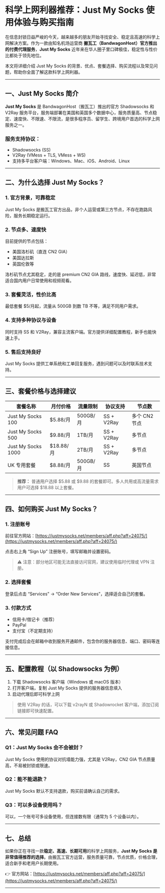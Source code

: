 
# 科学上网利器推荐：Just My Socks 使用体验与购买指南

在信息封锁日益严峻的今天，越来越多的朋友开始寻找安全、稳定且高速的科学上网解决方案。作为一款由知名机场运营商 **搬瓦工（BandwagonHost）官方推出的付费代理服务**，**Just My Socks** 近年来在华人圈子里口碑极佳，稳定性与性价比都处于领先地位。

本文将详细介绍 Just My Socks 的背景、优点、套餐选择、购买流程以及常见问题，帮助你全面了解这款科学上网利器。

---

## 一、Just My Socks 简介

**Just My Socks** 是 BandwagonHost（搬瓦工）推出的官方 Shadowsocks 和 V2Ray 服务平台，服务端部署在美国和英国多个数据中心，服务质量高、节点稳定、速度快、不限速、不限流，是很多程序员、留学生、跨境用户首选的科学上网服务之一。

### 服务支持协议：

- Shadowsocks (SS)
- V2Ray (VMess + TLS, VMess + WS)
- 支持多平台客户端：Windows、Mac、iOS、Android、Linux

---

## 二、为什么选择 Just My Socks？

### 1. 官方背景，可靠稳定  
Just My Socks 是搬瓦工官方出品，非个人运营或第三方节点，不存在跑路风险，服务长期稳定运行。

### 2. 节点多、速度快  
目前提供的节点包括：

- 美国洛杉矶（直连 CN2 GIA）  
- 美国达拉斯  
- 英国伦敦等  

洛杉矶节点尤其稳定，走的是 premium CN2 GIA 路线，速度快、延迟低，非常适合国内用户日常使用和视频观看。

### 3. 套餐灵活，性价比高  
最低套餐 $5/月起，流量从 500GB 到数 TB 不等，满足不同用户需求。

### 4. 支持多种协议与设备  
同时支持 SS 和 V2Ray，兼容主流客户端。官方提供详细配置教程，新手也能快速上手。

### 5. 售后支持良好  
Just My Socks 提供工单系统和工单回复服务，遇到问题可以及时联系技术支持。

---

## 三、套餐价格与选择建议

| 套餐名称 | 月付价格 | 流量限制 | 协议支持 | 节点数 |
|----------|----------|-----------|----------|--------|
| Just My Socks 100 | $5.88/月 | 500GB/月 | SS + V2Ray | 多个 CN2 节点 |
| Just My Socks 500 | $9.88/月 | 1TB/月 | SS + V2Ray | 多节点 |
| Just My Socks 1000 | $18.88/月 | 2TB/月 | SS + V2Ray | 多节点 |
| UK 专用套餐 | $8.88/月 | 500GB/月 | SS | 英国节点 |

> **推荐：** 普通用户选择 $5.88 或 $9.88 的套餐即可。多人共用或高流量需求用户可选择 $18.88 以上套餐。

---

## 四、如何购买 Just My Socks？

### 1. 注册账号  
前往官方网站：[https://justmysocks.net/members/aff.php?aff=24075/](https://justmysocks.net/members/aff.php?aff=24075/)

点击右上角 “Sign Up” 注册账号，填写邮箱并设置密码。

> ⚠️ 注意：部分地区可能无法直接访问官网，建议使用临时代理或 VPN 注册。

### 2. 选择套餐  
登录后点击 “Services” -> “Order New Services”，选择适合自己的套餐。

### 3. 付款方式  

- 信用卡/借记卡（推荐）  
- PayPal  
- 支付宝（不定期支持）

支付完成后会在邮箱中收到服务开通邮件，包含你的服务器信息、端口、密码等连接信息。

---

## 五、配置教程（以 Shadowsocks 为例）

1. 下载 Shadowsocks 客户端（Windows 或 macOS 版本）  
2. 打开客户端，复制 Just My Socks 提供的服务器信息填入  
3. 启动代理后即可科学上网  

> 使用 V2Ray 的话，可以下载 v2rayN 或 Shadowrocket 客户端，添加订阅链接即可快速配置。

---

## 六、常见问题 FAQ

### Q1：Just My Socks 会不会被封？  
Just My Socks 使用的协议对抗墙能力强，尤其是 V2Ray，CN2 GIA 节点质量高，不易被封锁或限速。

### Q2：能不能退款？  
Just My Socks 默认不支持退款，购买前请确认自己的需求。

### Q3：可以多设备使用吗？  
可以，一个账号可多设备使用，但连接数有限（通常为 5 个设备以内）。

---

## 七、总结

如果你正在寻找一款**稳定、高速、长期可用**的科学上网服务，**Just My Socks 是非常值得推荐的选择**。由搬瓦工官方运营，服务质量可靠，节点优质，价格合理，适合新手和老用户长期使用。

👉 官方网站：[https://justmysocks.net/members/aff.php?aff=24075/](https://justmysocks.net/members/aff.php?aff=24075/)

---
